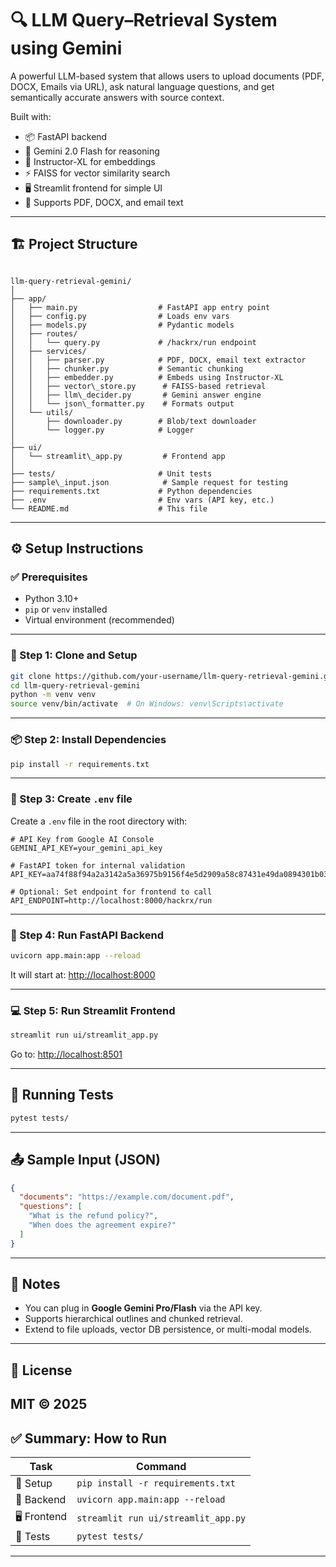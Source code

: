 
# 🔍 LLM Query–Retrieval System using Gemini

A powerful LLM-based system that allows users to upload documents (PDF, DOCX, Emails via URL), ask natural language questions, and get semantically accurate answers with source context.

Built with:

- 📦 FastAPI backend
- 🧠 Gemini 2.0 Flash for reasoning
- 🧬 Instructor-XL for embeddings
- ⚡ FAISS for vector similarity search
- 🖥️ Streamlit frontend for simple UI
- 📄 Supports PDF, DOCX, and email text

---

## 🏗️ Project Structure

```

llm-query-retrieval-gemini/
│
├── app/
│   ├── main.py                  # FastAPI app entry point
│   ├── config.py                # Loads env vars
│   ├── models.py                # Pydantic models
│   ├── routes/
│   │   └── query.py             # /hackrx/run endpoint
│   ├── services/
│   │   ├── parser.py            # PDF, DOCX, email text extractor
│   │   ├── chunker.py           # Semantic chunking
│   │   ├── embedder.py          # Embeds using Instructor-XL
│   │   ├── vector\_store.py      # FAISS-based retrieval
│   │   ├── llm\_decider.py       # Gemini answer engine
│   │   └── json\_formatter.py    # Formats output
│   └── utils/
│       ├── downloader.py        # Blob/text downloader
│       └── logger.py            # Logger
│
├── ui/
│   └── streamlit\_app.py         # Frontend app
│
├── tests/                       # Unit tests
├── sample\_input.json            # Sample request for testing
├── requirements.txt             # Python dependencies
├── .env                         # Env vars (API key, etc.)
└── README.md                    # This file

````

---

## ⚙️ Setup Instructions

### ✅ Prerequisites

- Python 3.10+
- `pip` or `venv` installed
- Virtual environment (recommended)

---

### 🚀 Step 1: Clone and Setup

```bash
git clone https://github.com/your-username/llm-query-retrieval-gemini.git
cd llm-query-retrieval-gemini
python -m venv venv
source venv/bin/activate  # On Windows: venv\Scripts\activate
````

---

### 📦 Step 2: Install Dependencies

```bash
pip install -r requirements.txt
```

---

### 🔐 Step 3: Create `.env` file

Create a `.env` file in the root directory with:

```env
# API Key from Google AI Console
GEMINI_API_KEY=your_gemini_api_key

# FastAPI token for internal validation
API_KEY=aa74f88f94a2a3142a5a36975b9156f4e5d2909a58c87431e49da0894301b039

# Optional: Set endpoint for frontend to call
API_ENDPOINT=http://localhost:8000/hackrx/run
```

---

### 🧠 Step 4: Run FastAPI Backend

```bash
uvicorn app.main:app --reload
```

It will start at: [http://localhost:8000](http://localhost:8000)

---

### 💻 Step 5: Run Streamlit Frontend

```bash
streamlit run ui/streamlit_app.py
```

Go to: [http://localhost:8501](http://localhost:8501)

---

## 🧪 Running Tests

```bash
pytest tests/
```

---

## 📤 Sample Input (JSON)

```json
{
  "documents": "https://example.com/document.pdf",
  "questions": [
    "What is the refund policy?",
    "When does the agreement expire?"
  ]
}
```

---

## 📌 Notes

* You can plug in **Google Gemini Pro/Flash** via the API key.
* Supports hierarchical outlines and chunked retrieval.
* Extend to file uploads, vector DB persistence, or multi-modal models.

---

## 📄 License

MIT © 2025 
---

## ✅ Summary: How to Run

| Task         | Command                             |
| ------------ | ----------------------------------- |
| 🔧 Setup     | `pip install -r requirements.txt`   |
| 🧠 Backend   | `uvicorn app.main:app --reload`     |
| 🖥️ Frontend | `streamlit run ui/streamlit_app.py` |
| 🧪 Tests     | `pytest tests/`                     |

---

